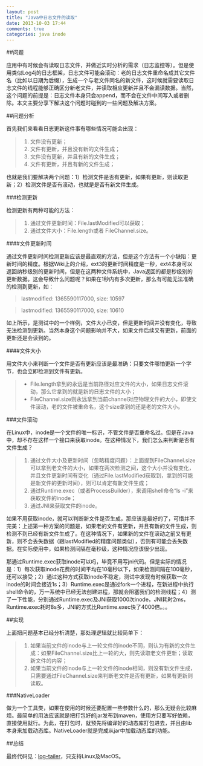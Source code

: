 ```yaml
---
layout: post
title: "Java中日志文件的读取"
date: 2013-10-03 17:44
comments: true
categories: java inode
---
```


##问题

应用中有时候会有读取日志文件，并做近实时分析的需求（日志监控等）。但是使用类似Log4j的日志框架，日志文件可能会滚动：老的日志文件重命名成其它文件名（比如以日期为后缀），生成一个与老文件同名的新文件，这时候就需要读取日志文件的线程能够正确区分新老文件，并读取相应更新并且不会漏读数据。当然，这个问题的前提是：日志文件本身只会append，而不会在文件中间写入或者删除。本文主要分享下解决这个问题时碰到的一些问题及解决方案。

<!--more-->

##问题分析

首先我们来看看日志更新这件事有哪些情况可能会出现：
> 1. 文件没有更新；
> 2. 文件有更新，并且没有新的文件生成；
> 3. 文件没有更新，并且有新的文件生成；
> 4. 文件有更新，并且有新的文件生成；

也就是我们要解决两个问题：1）检测文件是否有更新，如果有更新，则读取更新；2）检测文件是否有滚动，也就是是否有新文件生成。

###检测更新

检测更新有两种可能的方法：
> 1. 通过文件更新时间：File.lastModified可以获取；
> 2. 通过文件大小：File.length或者	FileChannel.size。

####文件更新时间

通过文件更新时间检测更新应该是最直观的方法，但是这个方法有一个小缺陷：更新时间的精度。根据Wiki上的介绍，ext3的更新时间精度是一秒，ext4本身可以返回纳秒级别的更新时间，但是在这两种文件系统中，Java返回的都是秒级别的更新数据。这会导致什么问题呢？如果在1秒内有多次更新，那么有可能无法准确的检测到更新，如：

>lastmodified: 1365590117000, size: 10597

>lastmodified: 1365590117000, size: 10610

如上所示，是测试中的一个样例，文件大小已变，但是更新时间并没有变化，导致无法检测到更新。当然本身这个问题影响并不大，如果文件后续又有更新，前面的更新还是会读到的。

####文件大小

用文件大小来判断一个文件是否有更新应该是最准确：只要文件哪怕更新一个字节，也会立即检测到文件有更新。

> * File.length拿到的永远是当前路径对应文件的大小，如果日志文件滚动，那么它拿到的就是新的日志文件的大小；
> * FileChannel.size则永远拿到当前channel对应物理文件的大小，即使文件滚动，老的文件被重命名，这个size拿到的还是老的文件大小。

###文件滚动

在Linux中，inode是一个文件的唯一标识，不管文件是否重命名过。但是在Java中，却不存在这样一个接口来获取inode。在这种情况下，我们怎么来判断是否有文件生成？

> 1. 通过文件大小及更新时间（忽略精度问题）：上面提到FileChannel.size可以拿到老文件的大小，如果在两次检测之间，这个大小并没有变化，并且文件更新时间有变化（通过File.lastModified获取到，拿到的可能是新文件的更新时间），则可以肯定有新文件生成；
> 2. 通过Runtime.exec（或者ProcessBuilder），来调用shell命令“ls -i”来获取文件的inode；
> 3. 通过JNI来获取文件的inode。

如果不用获取inode，就可以判断新文件是否生成，那应该是最好的了，可惜并不完美：上述第一种方案的问题是，如果老的文件有更新，并且有新的文件生成，则检测不到已经有新文件生成了。在这种情况下，如果新的文件在滚动之前又有更新，则不会丢失数据（跟lastModified的精度问题类似），否则有可能会丢失数据。在实际使用中，如果检测间隔在毫秒级，这种情况应该很少出现。

那通过Runtime.exec获取inode可以吗，毕竟不用写jni代码。但是实际的情况是：1）每次获取inode花费的时间平均在10毫秒以下，如果检测间隔在100毫秒，还可以接受；2）通过这种方式获取inode不稳定，测试中发现有时候获取一次inode的时间会接近1s；3）Runtime.exec是通过fork一个进程，在新进程中执行shell命令的，万一系统中已经无法创建进程，那就会阻塞我们的检测线程；4）测了一下性能，分别通过Runtime.exec及JNI获取1000次inode，JNI耗时2ms，Runtime.exec耗时8s多，JNI的方式比Runtime.exec快了4000倍。。。

##实现

上面把问题基本已经分析清楚，那处理逻辑就比较简单下：

> 1. 如果当前文件的inode与上一轮文件的inode不同，则认为有新的文件生成：如果FileChannel.size比上一轮的大，则先读取老文件更新；读取新文件的内容；
> 2. 如果当前文件的inode与上一轮文件的inode相同，则没有新文件生成，只需要通过FileChannel.size来判断老文件是否有更新，如果有更新则读取。

###NativeLoader

做为一个工具类，如果在使用的时候还要配置一些参数什么的，那么无疑会比较麻烦。最简单的用法应该就是把打包好的jar发布到maven，使用方只要写好依赖，直接使用就行。为此，在打包时，就预先将编译好的动态库打包进去，并且由lib本身来加载动态库。NativeLoader就是完成从jar中加载动态库的功能。

##总结

最终代码见：[log-tailer](https://github.com/onlychoice/log-tailer)，只支持Linux及MacOS。